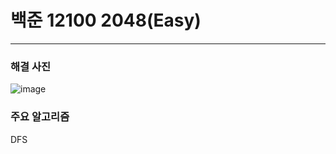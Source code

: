 # 백준 12100 2048(Easy)

---

### 해결 사진
![image](https://user-images.githubusercontent.com/58390757/88546871-f1761000-d057-11ea-86cd-0869943d2cdd.png)


### 주요 알고리즘

DFS